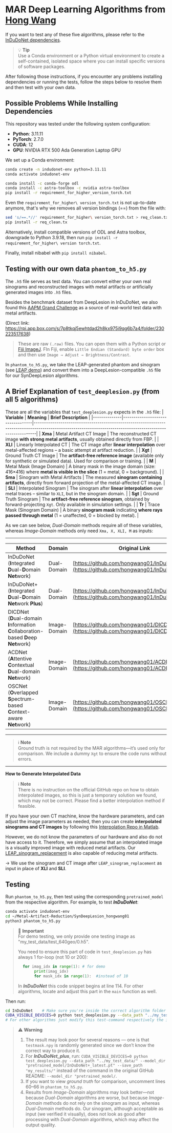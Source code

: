 # MAR Deep Learning Algorithms from [Hong Wang](https://github.com/hongwang01/SynDeepLesion/tree/main)

If you want to test any of these five algorithms, please refer to the [InDuDoNet dependencies](https://github.com/hongwang01/InDuDoNet).

> 💡 **Tip**  
> Use a Conda environment or a Python virtual environment to create a self-contained, isolated space where you can install specific versions of software packages.

After following those instructions, if you encounter any problems installing dependencies or running the tests, follow the steps below to resolve them and then test with your own data.

## Possible Problems While Installing Dependencies

This repository was tested under the following system configuration:

- **Python**: 3.11.11  
- **PyTorch**: 2.7.0 
- **CUDA**: 12  
- **GPU**: NVIDIA RTX 500 Ada Generation Laptop GPU

We set up a Conda environment:

```bash
conda create -n indudonet-env python=3.11.11
conda activate indudonet-env

conda install -c conda-forge odl
conda install -c astra-toolbox -c nvidia astra-toolbox
pip install -r requirement_for_higher_version_torch.txt
```

Even the `requirement_for_higher\ version_torch.txt` is not up-to-date anymore, that's why we removes all version bindings (==) from the file with:
```bash
sed 's/==.*//' requirement_for_higher\ version_torch.txt > req_clean.txt
pip install -r req_clean.tx
```
Alternatively, install compatible versions of ODL and Astra toolbox, downgrade to Python 3.9.18, then run `pip install -r requirement_for_higher\ version torch.txt`. 

Finally, install nibabel with `pip install nibabel`.

## Testing with our own data `phantom_to_h5.py`
The `.h5` file serves as test data. You can convert either your own real sinograms and reconstructed images with metal artifacts or artificially generated images into `.h5` files.

Besides the benchmark dataset from DeepLesion in InDuDoNet, we also found this [AAPM Grand Challenge](https://www.aapm.org/GrandChallenge/CT-MAR/) as a source of real-world test data with metal artifacts.

(Direct link: https://rpi.app.box.com/s/7p8tkqj5ewhtdad2h8kx975i9qg6b7a4/folder/230223517638)

> These are raw `(.raw)` files. You can open them with a Python script or [Fiji ImageJ](https://imagej.net/software/fiji/downloads). FIn Fiji, enable `Little Endian (Standard) byte order` box and then use `Image → Adjust → Brightness/Contrast`.

In `phantom_to_h5.py`, we take the LEAP-generated phantom and sinogram (see [LEAP demo](https://github.com/LLNL/LEAP/blob/main/demo_leapctype/d30_MAR_and_sinogram_replacement.py)) and convert them into a DeepLesion-compatible ``.h5`` file for our SynDeepLesion algorithms.

## A Brief Explanation of `test_deeplesion.py` (from all 5 algorithms)

These are all the variables that `test_deeplesion.py` expects in the ``.h5`` file: 
| **Variable** | **Meaning**                     | **Brief Description**                                                                                                                                       |
|--------------|----------------------------------|-------------------------------------------------------------------------------------------------------------------------------------------------------------|
| **Xma**       | Metal Artifact CT Image          | The reconstructed CT image **with strong metal artifacts**, usually obtained directly from FBP.                                                             |
| **XLI**       | Linearly Interpolated CT         | The CT image after **linear interpolation** over metal-affected regions – a basic attempt at artifact reduction.                                            |
| **Xgt**       | Ground Truth CT Image            | The **artifact-free reference image** (available only for synthetic or simulated data). Used for comparison or training.                                    |
| **M**         | Metal Mask (Image Domain)        | A binary mask in the image domain (size: 416×416) where **metal is visible in the slice** (1 = metal, 0 = background).                                     |
| **Sma**       | Sinogram with Metal Artifacts    | The measured **sinogram containing artifacts**, directly from forward projection of the metal-affected CT image.                                            |
| **SLI**       | Interpolated Sinogram            | The sinogram after **linear interpolation** over metal traces – similar to `XLI`, but in the sinogram domain.                                              |
| **Sgt**       | Ground Truth Sinogram            | The **artifact-free reference sinogram**, obtained by forward-projecting `Xgt`. Only available in simulation settings.                                      |
| **Tr**        | Trace Mask (Sinogram Domain)     | A binary **sinogram mask** indicating **where rays passed through metal** (1 = unaffected, 0 = blocked by metal).                  |

As we can see below, *Dual-Domain* methods require all of these variables, whereas *Image-Domain* methods only need `Xma, X, XLI, M` as inputs:

----------
| Method | Domain | Original Link |
|---|---|---|
| InDuDoNet (**I**ntegrated **D**ual-**D**omain **Net**work) | Dual-Domain | [https://github.com/hongwang01/InDuDoNet](https://github.com/hongwang01/InDuDoNet)|
| InDuDoNet+ (**I**ntegrated **D**ual-**D**omain **Net**work **Plus**) | Dual-Domain | [https://github.com/hongwang01/InDuDoNet_plus](https://github.com/hongwang01/InDuDoNet_plus)|
| DICDNet (**D**ual-domain **I**nformation **C**ollaboration-based **D**eep **Net**work)| Image-Domain | [https://github.com/hongwang01/DICDNet](https://github.com/hongwang01/DICDNet)|
| ACDNet (**A**ttentive **C**ontextual **D**ual-domain **Net**work) | Image-Domain | [https://github.com/hongwang01/ACDNet](https://github.com/hongwang01/ACDNet)|
| OSCNet (**O**verlapped **S**pectrum-based **C**ontext-aware **Net**work) | Image-Domain | [https://github.com/hongwang01/OSCNet](https://github.com/hongwang01/OSCNet)|
----------

> ℹ️ **Note**  
> Ground truth is not required by the MAR algorithms—it’s used only for comparison. We include a dummy `Xgt` to ensure the code runs without errors.

----------
**How to Generate Interpolated Data** 
> ℹ️ **Note**  
> There is no instruction on the official GitHub repo on how to obtain interpolated images, so this is just a temporary solution we found, which may not be correct. Please find a better interpolation method if feasible.

If you have your own CT machine, know the hardware parameters, and can adjust the image parameters as needed, then you can create **interpolated sinograms and CT images** by following this [Interpolation Repo in Matlab](../Interpolation_NMAR/).

However, we do not know the parameters of our hardware and also do not have access to it. Therefore, we simply assume that an interpolated image is a visually improved image with reduced metal artifacts. Our [LEAP_sinogram_replacement](../LEAP_sinogram_replacement/) is also capable of reducing metal artifacts.

→ We use the sinogram and CT image after `LEAP_sinogram_replacement` as input in place of **XLI** and **SLI**.

## Testing
Run `phantom_to_h5.py`, then test using the corresponding `pretrained_model` from the respective algorithm. For example, to test ***InDuDoNet***:
```bash
conda activate indudonet-env
cd ~/Metal-Artifact-Reduction/SynDeepLesion_hongwang01
python3 phantom_to_h5.py
```
> 📌 **Important**  
> For demo testing, we only provide one testing image as "my_test_data/test_640geo/0.h5".
>
> You need to ensure this part of code in `test_deeplesion.py` has always 1 for-loop (not 10 or 200):
>```python 
>   for imag_idx in range(1): # for demo
>        print(imag_idx)
>        for mask_idx in range(1):  #instead of 10
>```
> In ***InDuDoNet*** this code snippet begins at line 114. For other algorithms, locate and adjust this part in the `main` function as well.


Then run: 
```bash
cd InDuDoNet    # Make sure you're inside the correct algorithm folder
CUDA_VISIBLE_DEVICES=0 python test_deeplesion.py --data_path "../my_test_data/"  --model_dir "pretrained_model/InDuDoNet_latest.pt" --save_path "my_results/"
# For other algorithms just modify this test-command respectively the instruction on each official Github Repo
```
> ⚠️ **Warning**  
>1. The result may look poor for several reasons — one is that `testmask.npy` is randomly generated since we don’t know the correct way to produce it.
>2. For ***InDuDoNet_plus***, run:
>`CUDA_VISIBLE_DEVICES=0 python test_deeplesion.py --data_path "../my_test_data/" --model_dir "pretrained_model/InDuDoNet+_latest.pt" --save_path "my_results/"`
>instead of the command in the original GitHub README: `--model_dir "pretrained_model/`.
>3. If you want to view *ground truth* for comparison, uncomment lines 60–66 in `phantom_to_h5.py`.
>4. Results from *Image-Domain* algorithms may look better—not because *Dual-Domain* algorithms are worse, but because *Image-Domain* methods do not rely on the sinogram as input, whereas *Dual-Domain* methods do. Our sinogram, although acceptable as input (we verified it visually), does not look as good after processing with *Dual-Domain* algorithms, which may affect the output quality.
